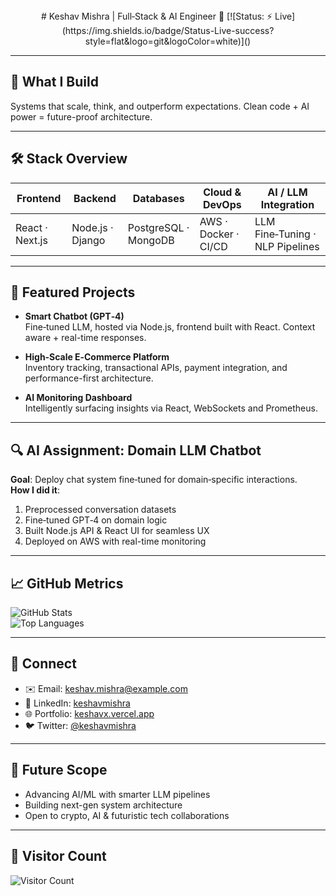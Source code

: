 <div align="center">
  # Keshav Mishra | Full‑Stack & AI Engineer 🚀  
  [![Status: ⚡ Live](https://img.shields.io/badge/Status-Live-success?style=flat&logo=git&logoColor=white)]()
</div>

---

## 🧠 What I Build
Systems that scale, think, and outperform expectations. Clean code + AI power = future-proof architecture.

---

## 🛠️ Stack Overview

| Frontend              | Backend           | Databases          | Cloud & DevOps      | AI / LLM Integration         |
|-----------------------|-------------------|--------------------|----------------------|------------------------------|
| React · Next.js       | Node.js · Django  | PostgreSQL · MongoDB| AWS · Docker · CI/CD| LLM Fine‑Tuning · NLP Pipelines |

---

## 🚀 Featured Projects

- **Smart Chatbot (GPT‑4)**  
  Fine‑tuned LLM, hosted via Node.js, frontend built with React. Context aware + real-time responses.

- **High‑Scale E‑Commerce Platform**  
  Inventory tracking, transactional APIs, payment integration, and performance-first architecture.

- **AI Monitoring Dashboard**  
  Intelligently surfacing insights via React, WebSockets and Prometheus.

---

## 🔍 AI Assignment: Domain LLM Chatbot

**Goal**: Deploy chat system fine‑tuned for domain‑specific interactions.  
**How I did it**:
1. Preprocessed conversation datasets
2. Fine‑tuned GPT‑4 on domain logic
3. Built Node.js API & React UI for seamless UX
4. Deployed on AWS with real-time monitoring

---

## 📈 GitHub Metrics
![GitHub Stats](https://github-readme-stats.vercel.app/api?username=keshavmishra&show_icons=true&theme=dark)  
![Top Languages](https://github-readme-stats.vercel.app/api/top-langs/?username=keshavmishra&layout=compact&theme=dark)

---

## 🤝 Connect

- ✉️ Email: [keshav.mishra@example.com](mailto:keshav0730@gmail.com)  
- 🔗 LinkedIn: [keshavmishra](https://www.linkedin.com/in/keshav-k-mishra-b3089b165/)  
- 🌐 Portfolio: [keshavx.vercel.app](https://keshavx.vercel.app/)  
- 🐦 Twitter: [@keshavmishra](https://twitter.com/keshavmishra)

---

## 🌱 Future Scope

- Advancing AI/ML with smarter LLM pipelines  
- Building next-gen system architecture  
- Open to crypto, AI & futuristic tech collaborations

---

## 👀 Visitor Count  
![Visitor Count](https://komarev.com/ghpvc/?username=keshavmishra&style=flat-square&color=blue)
